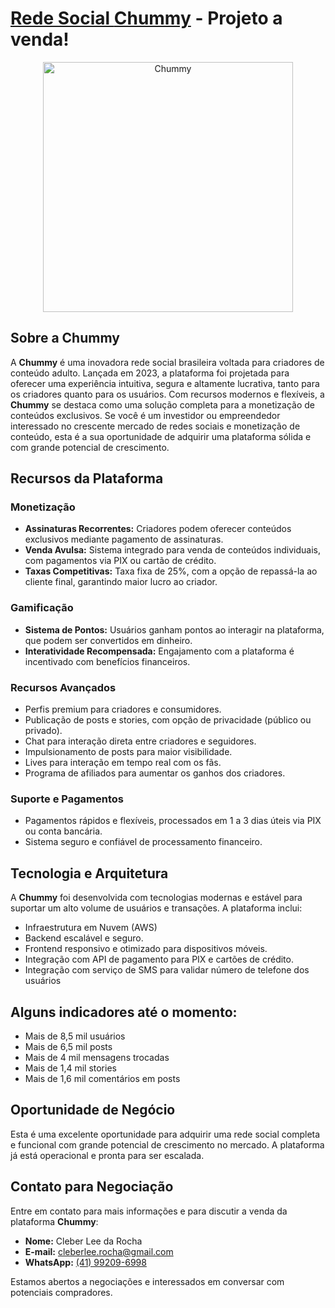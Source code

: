 # [Rede Social **Chummy**](chummy.com.br) - Projeto a venda!

<p align="center">
  <img src="https://github.com/user-attachments/assets/1b5c0847-bdfd-4259-9baf-bbe86bf039ca" width="400" alt="Chummy">
</p>

## Sobre a Chummy

A **Chummy** é uma inovadora rede social brasileira voltada para criadores de conteúdo adulto. Lançada em 2023, a plataforma foi projetada para oferecer uma experiência intuitiva, segura e altamente lucrativa, tanto para os criadores quanto para os usuários. Com recursos modernos e flexíveis, a **Chummy** se destaca como uma solução completa para a monetização de conteúdos exclusivos.
Se você é um investidor ou empreendedor interessado no crescente mercado de redes sociais e monetização de conteúdo, esta é a sua oportunidade de adquirir uma plataforma sólida e com grande potencial de crescimento.

## Recursos da Plataforma

### Monetização
- **Assinaturas Recorrentes:** Criadores podem oferecer conteúdos exclusivos mediante pagamento de assinaturas.
- **Venda Avulsa:** Sistema integrado para venda de conteúdos individuais, com pagamentos via PIX ou cartão de crédito.
- **Taxas Competitivas:** Taxa fixa de 25%, com a opção de repassá-la ao cliente final, garantindo maior lucro ao criador.

### Gamificação
- **Sistema de Pontos:** Usuários ganham pontos ao interagir na plataforma, que podem ser convertidos em dinheiro.
- **Interatividade Recompensada:** Engajamento com a plataforma é incentivado com benefícios financeiros.

### Recursos Avançados
- Perfis premium para criadores e consumidores.
- Publicação de posts e stories, com opção de privacidade (público ou privado).
- Chat para interação direta entre criadores e seguidores.
- Impulsionamento de posts para maior visibilidade.
- Lives para interação em tempo real com os fãs.
- Programa de afiliados para aumentar os ganhos dos criadores.

### Suporte e Pagamentos
- Pagamentos rápidos e flexíveis, processados em 1 a 3 dias úteis via PIX ou conta bancária.
- Sistema seguro e confiável de processamento financeiro.

## Tecnologia e Arquitetura

A **Chummy** foi desenvolvida com tecnologias modernas e estável para suportar um alto volume de usuários e transações. A plataforma inclui:

- Infraestrutura em Nuvem (AWS)
- Backend escalável e seguro.
- Frontend responsivo e otimizado para dispositivos móveis.
- Integração com API de pagamento para PIX e cartões de crédito.
- Integração com serviço de SMS para validar número de telefone dos usuários

## Alguns indicadores até o momento:

- Mais de 8,5 mil usuários
- Mais de 6,5 mil posts
- Mais de 4 mil mensagens trocadas
- Mais de 1,4 mil stories
- Mais de 1,6 mil comentários em posts

## Oportunidade de Negócio

Esta é uma excelente oportunidade para adquirir uma rede social completa e funcional com grande potencial de crescimento no mercado. A plataforma já está operacional e pronta para ser escalada.

## Contato para Negociação

Entre em contato para mais informações e para discutir a venda da plataforma **Chummy**:

- **Nome:** Cleber Lee da Rocha  
- **E-mail:** [cleberlee.rocha@gmail.com](mailto:cleberlee.rocha@gmail.com)  
- **WhatsApp:** [(41) 99209-6998](https://wa.me/5541992096998)

Estamos abertos a negociações e interessados em conversar com potenciais compradores.
